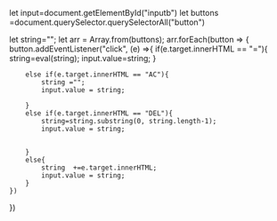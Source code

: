 let input=document.getElementById("inputb")
let buttons =document.querySelector.querySelectorAll("button")

let string="";
let arr = Array.from(buttons);
arr.forEach(button => {
    button.addEventListener("click", (e) =>{
        if(e.target.innerHTML == "="){
            string=eval(string);
            input.value=string;
        }

        else if(e.target.innerHTML == "AC"){
            string ="";
            input.value = string;

        }
        else if(e.target.innerHTML == "DEL"){
            string=string.substring(0, string.length-1);
            input.value = string;


        }
        else{
            string  +=e.target.innerHTML;
            input.value = string;
        }
    })
})
